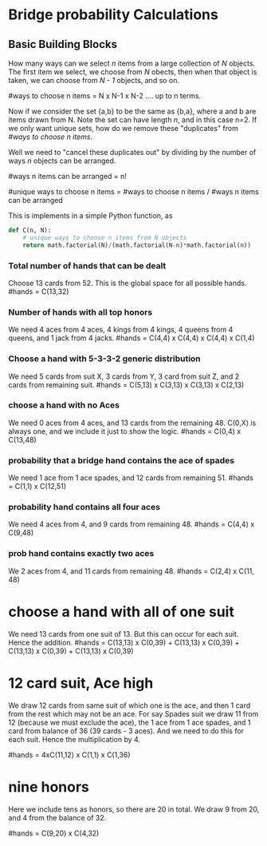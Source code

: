 # Bridge probability Calculations

## Basic Building Blocks

How many ways can we select *n* items from a large collection of *N* objects. The first item we select, we choose from *N* obects, then when that object is taken, we can choose from *N - 1* objects, and so on.

\#ways to choose n items = N x N-1 x N-2 .... up to n terms.

Now if we consider the set {a,b} to be the same as {b,a}, where a and b are items drawn from N. Note the set can have length *n*, and in this case n=2. If we only want unique sets, how do we remove these "duplicates" from *#ways to choose n items*.

Well we need to "cancel these duplicates out" by dividing by the number of ways *n* objects can be arranged.

\#ways n items can be arranged = n!

\#unique ways to choose n items = \#ways to choose n items / \#ways n items can be arranged  

This is implements in a simple Python function, as

```Python
def C(n, N):
    # unique ways to choose n items from N objects
    return math.factorial(N)/(math.factorial(N-n)*math.factorial(n))
```

### Total number of hands that can be dealt

Choose 13 cards from 52. This is the global space for all possible hands.
\#hands = C(13,32)

### Number of hands with all top honors

We need 4 aces from 4 aces, 4 kings from 4 kings, 4 queens from 4 queens, and 1 jack from 4 jacks.
\#hands = C(4,4) x C(4,4) x C(4,4) x C(1,4)

### Choose a hand with 5-3-3-2 generic distribution

We need 5 cards from suit X, 3 cards from Y, 3 card from suit Z, and 2 cards from remaining suit.
\#hands =  C(5,13) x C(3,13) x C(3,13) x C(2,13)

### choose a hand with no Aces

We need 0 aces from 4 aces, and 13 cards from the remaining 48. C(0,X) is always one, and we include it just to show the logic.
\#hands = C(0,4) x C(13,48)

### probability that a bridge hand contains the ace of spades

We need 1 ace from 1 ace spades, and 12 cards from remaining 51.
\#hands = C(1,1) x C(12,51)

### probability hand contains all four aces

We need 4 aces from 4, and 9 cards from remaining 48.
\#hands = C(4,4) x C(9,48)

### prob hand contains exactly two  aces

We 2 aces from 4, and 11 cards from remaining 48.
\#hands = C(2,4) x C(11, 48)

# choose a hand with all of one suit

We need 13 cards from one suit of 13. But this can occur for each suit. Hence the addition.
\#hands = C(13,13) x C(0,39) + C(13,13) x C(0,39) + C(13,13) x C(0,39) + C(13,13) x C(0,39)

# 12 card suit, Ace high

We draw 12 cards from same suit of which one is the ace, and then 1 card from the rest which may not be an ace.
For say Spades suit we draw 11 from 12 (because we must exclude the ace), the 1 ace from 1 ace spades, and 1 card from balance of 36 (39 cards - 3 aces). And we need to do this for each suit. Hence the multiplication by 4.

\#hands = 4xC(11,12) x C(1,1) x C(1,36)

# nine honors

Here we include tens as honors, so there are 20 in total. We draw 9 from 20, and 4 from the balance of 32.

\#hands = C(9,20) x C(4,32)
